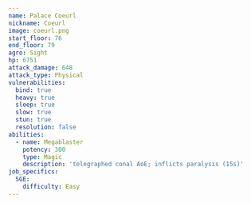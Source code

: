 ```yaml
---
name: Palace Coeurl
nickname: Coeurl
image: coeurl.png
start_floor: 76
end_floor: 79
agro: Sight
hp: 6751
attack_damage: 648
attack_type: Physical
vulnerabilities:
  bind: true
  heavy: true
  sleep: true
  slow: true
  stun: true
  resolution: false
abilities:
  - name: Megablaster
    potency: 300
    type: Magic
    description: 'telegraphed conal AoE; inflicts paralysis (15s)'
job_specifics:
  SGE:
    difficulty: Easy
---
```

